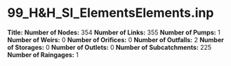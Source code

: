 # 99_H&H_SI_ElementsElements.inp
**Title:** 
**Number of Nodes:** 354
**Number of Links:** 355
**Number of Pumps:** 1
**Number of Weirs:** 0
**Number of Orifices:** 0
**Number of Outfalls:** 2
**Number of Storages:** 0
**Number of Outlets:** 0
**Number of Subcatchments:** 225
**Number of Raingages:** 1
